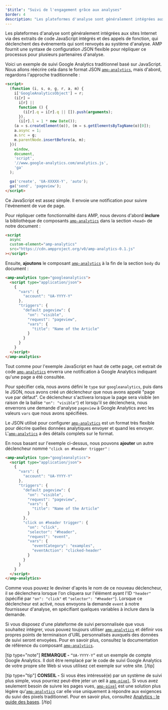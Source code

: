 ```yaml
---
'$title': "Suivi de l'engagement grâce aux analyses"
$order: 4
description: "Les plateformes d'analyse sont généralement intégrées aux sites Internet via des extraits de code JavaScript intégrés et des appels de fonction, qui déclenchent des événements qui sont renvoyés au système d'analyse."
---
```


Les plateformes d'analyse sont généralement intégrées aux sites Internet via des extraits de code JavaScript intégrés et des appels de fonction, qui déclenchent des événements qui sont renvoyés au système d'analyse. AMP fournit une syntaxe de configuration JSON flexible pour répliquer ce processus pour plusieurs partenaires d'analyse.

Voici un exemple de suivi Google Analytics traditionnel basé sur JavaScript. Nous allons réécrire cela dans le format JSON [`amp-analytics`](../../../../documentation/components/reference/amp-analytics.md), mais d'abord, regardons l'approche traditionnelle :

```html
<script>
  (function (i, s, o, g, r, a, m) {
    i['GoogleAnalyticsObject'] = r;
    (i[r] =
      i[r] ||
      function () {
        (i[r].q = i[r].q || []).push(arguments);
      }),
      (i[r].l = 1 * new Date());
    (a = s.createElement(o)), (m = s.getElementsByTagName(o)[0]);
    a.async = 1;
    a.src = g;
    m.parentNode.insertBefore(a, m);
  })(
    window,
    document,
    'script',
    '//www.google-analytics.com/analytics.js',
    'ga'
  );

  ga('create', 'UA-XXXXX-Y', 'auto');
  ga('send', 'pageview');
</script>
```

Ce JavaScript est assez simple. Il envoie une notification pour suivre l'événement de vue de page.

Pour répliquer cette fonctionnalité dans AMP, nous devons d'abord **inclure** la bibliothèque de composants [`amp-analytics`](../../../../documentation/components/reference/amp-analytics.md) dans la section `<head>` de notre document :

```html
<script
  async
  custom-element="amp-analytics"
  src="https://cdn.ampproject.org/v0/amp-analytics-0.1.js"
></script>
```

Ensuite, **ajoutons** le composant [`amp-analytics`](../../../../documentation/components/reference/amp-analytics.md) à la fin de la section `body` du document :

```html
<amp-analytics type="googleanalytics">
  <script type="application/json">
    {
      "vars": {
        "account": "UA-YYYY-Y"
      },
      "triggers": {
        "default pageview": {
          "on": "visible",
          "request": "pageview",
          "vars": {
            "title": "Name of the Article"
          }
        }
      }
    }
  </script>
</amp-analytics>
```

Tout comme pour l'exemple JavaScript en haut de cette page, cet extrait de code [`amp-analytics`](../../../../documentation/components/reference/amp-analytics.md) enverra une notification à Google Analytics indiquant qu'une page a été consultée.

Pour spécifier cela, nous avons défini le `type` sur `googleanalytics`, puis dans le JSON, nous avons créé un déclencheur que nous avons appelé "page vue par défaut". Ce déclencheur s'activera lorsque la page sera visible (en raison de la balise `"on": "visible"`) et lorsqu'il se déclenchera, nous enverrons une demande d'analyse `pageview` à Google Analytics avec les valeurs `vars` que nous avons spécifiées.

Le JSON utilisé pour configurer [`amp-analytics`](../../../../documentation/components/reference/amp-analytics.md) est un format très flexible pour décrire quelles données analytiques envoyer et quand les envoyer. L'[`amp-analytics`](../../../../documentation/components/reference/amp-analytics.md) a des détails complets sur le format.

En nous basant sur l'exemple ci-dessus, nous pouvons **ajouter** un autre déclencheur nommé `"click on #header trigger"` :

```html
<amp-analytics type="googleanalytics">
  <script type="application/json">
    {
      "vars": {
        "account": "UA-YYYY-Y"
      },
      "triggers": {
        "default pageview": {
          "on": "visible",
          "request": "pageview",
          "vars": {
            "title": "Name of the Article"
          }
        },
        "click on #header trigger": {
          "on": "click",
          "selector": "#header",
          "request": "event",
          "vars": {
            "eventCategory": "examples",
            "eventAction": "clicked-header"
          }
        }
      }
    }
  </script>
</amp-analytics>
```

Comme vous pouvez le deviner d'après le nom de ce nouveau déclencheur, il se déclenchera lorsque l'on cliquera sur l'élément ayant l'ID `"header"` (spécifié par `"on": "click"` et `"selector": "#header"`). Lorsque ce déclencheur est activé, nous envoyons la demande `event` à notre fournisseur d'analyse, en spécifiant quelques variables à inclure dans la demande.

Si vous disposez d'une plateforme de suivi personnalisée que vous souhaitez intégrer, vous pouvez toujours utiliser [`amp-analytics`](../../../../documentation/components/reference/amp-analytics.md) et définir vos propres points de terminaison d'URL personnalisés auxquels des données de suivi seront envoyées. Pour en savoir plus, consultez la documentation de référence du composant [`amp-analytics`](../../../../documentation/components/reference/amp-analytics.md).

[tip type="note"] **REMARQUE -** `“UA-YYYY-Y”` est un exemple de compte Google Analytics. Il doit être remplacé par le code de suivi Google Analytics de votre propre site Web si vous utilisez cet exemple sur votre site. [/tip]

[tip type="tip"] **CONSEIL -** Si vous êtes intéressé(e) par un système de suivi plus simple, vous pourriez peut-être jeter un œil à [`amp-pixel`](../../../../documentation/components/reference/amp-pixel.md). Si vous avez seulement besoin de suivre les pages vues, [`amp-pixel`](../../../../documentation/components/reference/amp-pixel.md) est une solution plus légère qu'[`amp-analytics`](../../../../documentation/components/reference/amp-analytics.md) car elle vise uniquement à répondre aux exigences du suivi des pixels traditionnel. Pour en savoir plus, consultez [Analytics : le guide des bases](../../../../documentation/guides-and-tutorials/optimize-measure/configure-analytics/analytics_basics.md). [/tip]
